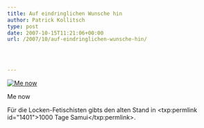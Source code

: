 ```yaml
---
title: Auf eindringlichen Wunsche hin
author: Patrick Kollitsch
type: post
date: 2007-10-15T11:21:06+00:00
url: /2007/10/auf-eindringlichen-wunsche-hin/




---
```

<div class="flickr">
  <a href="http://www.flickr.com/photos/schreibblogade/1582169247/" title="Me now"><img src="//farm3.static.flickr.com/2025/1582169247_a4d7106ff0.jpg" alt="Me now" /></a></p> 
  
  <p>
    Me now
  </p>
</div>

Für die Locken-Fetischisten gibts den alten Stand in <txp:permlink id="1401">1000 Tage Samui</txp:permlink>.